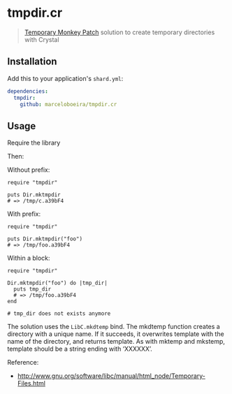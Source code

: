 # tmpdir.cr
> [Temporary Monkey Patch](https://github.com/crystal-lang/crystal/pull/2911) solution to create temporary directories with Crystal

## Installation

Add this to your application's `shard.yml`:

```yaml
dependencies:
  tmpdir:
    github: marceloboeira/tmpdir.cr
```

## Usage

Require the library

Then:

Without prefix:

```crystal
require "tmpdir"

puts Dir.mktmpdir
# => /tmp/c.a39bF4
```

With prefix:

```crystal
require "tmpdir"

puts Dir.mktmpdir("foo")
# => /tmp/foo.a39bF4
```

Within a block:
```crystal
require "tmpdir"

Dir.mktmpdir("foo") do |tmp_dir|
  puts tmp_dir
  # => /tmp/foo.a39bF4
end

# tmp_dir does not exists anymore
```

The solution uses the `LibC.mkdtemp` bind.
The mkdtemp function creates a directory with a unique name. If it
succeeds, it overwrites template with the name of the directory, and
returns template. As with mktemp and mkstemp, template should be a
string ending with ‘XXXXXX’.

Reference:
- http://www.gnu.org/software/libc/manual/html_node/Temporary-Files.html

